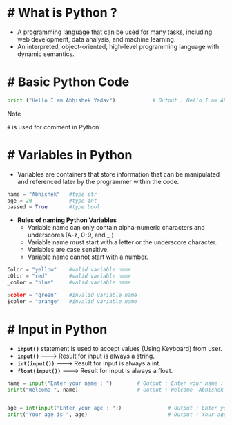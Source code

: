 # # What is Python ?

- A programming language that can be used for many tasks, including web development, data analysis, and machine learning.
- An interpreted, object-oriented, high-level programming language with dynamic semantics.


# # Basic Python Code

``` py
print ("Hello I am Abhishek Yadav")            # Output : Hello I am Abhishek Yadav
```

> [!NOTE]  
> `#` is used for comment in Python

# # Variables in Python

- Variables are containers that store information that can be manipulated and referenced later by the programmer within the code.

``` py
name = "Abhishek"   #type str
age = 20            #type int
passed = True       #type bool
```

- **Rules of naming Python Variables**
  - Variable name can only contain alpha-numeric characters and underscores (A-z, 0-9, and _ )
  - Variable name must start with a letter or the underscore character.
  - Variables are case sensitive.
  - Variable name cannot start with a number.

``` py
Color = "yellow"    #valid variable name
cOlor = "red"       #valid variable name
_color = "blue"     #valid variable name

5color = "green"    #invalid variable name
$color = "orange"   #invalid variable name
```

# # Input in Python

- **`input()`** statement is used to accept values (Using Keyboard) from user.
- **`input()`** ---> Result for input is always a string.
- **`int(input())`** ---> Result for input is always a int.
- **`float(input())`** ---> Result for input is always a float.

``` py
name = input("Enter your name : ")        # Output : Enter your name : `Abhishek Yadav`
print("Welcome ", name)                   # Output : Welcome `Abhishek Yadav`


age = int(input("Enter your age : "))               # Output : Enter your age : 21
print("Your age is ", age)                          # Output : Your age is 21

```


















